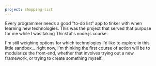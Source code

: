 ```yaml
---
project: shopping-list
---
```

Every programmer needs a good "to-do list" app to tinker with when learning new technologies. This was the project that served that purpose for me while I was taking Thinkful's node.js course.

I'm still weighing options for which technologies I'd like to explore in this little sandbox... right now, I'm thinking the first course of action will be to modularize the front-end, whether that involves trying out a new framework, or trying to create something myself.
